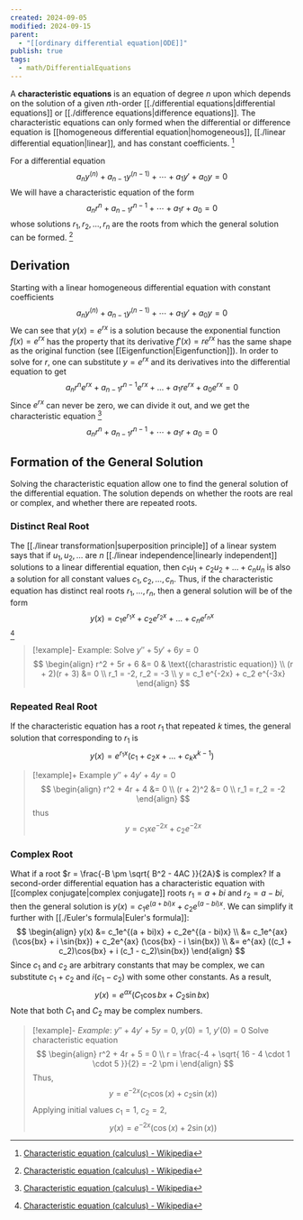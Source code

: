 ```yaml
---
created: 2024-09-05
modified: 2024-09-15
parent:
  - "[[ordinary differential equation|ODE]]"
publish: true
tags:
  - math/DifferentialEquations
---
```

A **characteristic equations** is an equation of degree $n$ upon which depends on the solution of a given $n$th-order [[./differential equations|differential equations]] or [[./difference equations|difference equations]]. The characteristic equations can only formed when the differential or difference equation is [[homogeneous differential equation|homogeneous]], [[./linear differential equation|linear]], and has constant coefficients. [^1]

For a differential equation
$$a_n y^{(n)} + a_{n-1} y^{(n-1)} + \cdots + a_1 y' + a_0 y = 0$$
We will have a characteristic equation of the form
$$
a_n r^{n} + a_{n-1} r^{n-1} + \cdots + a_1 r + a_0 = 0
$$
whose solutions $r_1, r_2, \dots, r_n$ are the roots from which the general solution can be formed. [^1]

## Derivation
Starting with a linear homogeneous differential equation with constant coefficients
$$a_n y^{(n)} + a_{n-1} y^{(n-1)} + \cdots + a_1 y' + a_0 y = 0$$
We can see that $y(x) = e^{rx}$ is a solution because the exponential function $f(x) = e^{rx}$ has the property that its derivative $f'(x) = r e^{rx}$ has the same shape as the original function (see [[Eigenfunction|Eigenfunction]]). In order to solve for $r$, one can substitute $y = e^{rx}$ and its derivatives into the differential equation to get
$$
a_n r^n e^{rx} + a_{n-1}r^{n-1}e^{rx} + \dots + a_1re^{rx} + a_0e^{rx} = 0
$$
Since $e^{rx}$ can never be zero, we can divide it out, and we get the characteristic equation [^1]
$$
a_n r^{n} + a_{n-1} r^{n-1} + \cdots + a_1 r + a_0 = 0
$$

## Formation of the General Solution
Solving the characteristic equation allow one to find the general solution of the differential equation. The solution depends on whether the roots are real or complex, and whether there are repeated roots.

### Distinct Real Root
The [[./linear transformation|superposition principle]] of a linear system says that if $u_1, u_2, \dots$ are $n$ [[./linear independence|linearly independent]] solutions to a linear differential equation, then $c_1u_1 + c_2u_2 + \dots + c_nu_n$ is also a solution for all constant values $c_1, c_2, \dots, c_n$. Thus, if the characteristic equation has distinct real roots $r_1, \dots, r_n$, then a general solution will be of the form
$$
y(x) = c_1 e^{r_1x} + c_2 e^{r_2x} + \dots + c_n e^{r_nx}
$$
[^1]

> [!example]- Example: Solve $y'' + 5y' + 6y = 0$
> $$
\begin{align}
r^2 + 5r + 6 &= 0 & \text{(charastristic equation)} \\
(r + 2)(r + 3) &= 0 \\
r_1 = -2, r_2 = -3 \\
y = c_1 e^{-2x} + c_2 e^{-3x}
\end{align}
>$$

### Repeated Real Root
If the characteristic equation has a root $r_1$ that repeated $k$ times, the general solution that corresponding to $r_1$ is
$$
y(x) = e^{r_1 x} (c_1 + c_2 x + \dots + c_k x^{k-1})
$$

> [!example]+ Example $y'' + 4y' + 4y = 0$
> $$
\begin{align}
r^2 + 4r + 4 &= 0 \\
(r + 2)^2 &= 0 \\
r_1 = r_2 = -2
\end{align}
> $$
> thus
> $$
y = c_1 x e^{-2x} + c_2 e^{-2x}
> $$

### Complex Root
What if a root $r = \frac{-B \pm \sqrt{ B^2 - 4AC }}{2A}$ is complex? If a second-order differential equation has a characteristic equation with [[complex conjugate|complex conjugate]] roots $r_1 = a + bi$ and $r_2 = a - bi$, then the general solution is $y(x) = c_1e^{(a + bi)x} + c_2e^{(a - bi)x}$. We can simplify it further with [[./Euler's formula|Euler's formula]]:
$$
\begin{align}
y(x) &= c_1e^{(a + bi)x} + c_2e^{(a - bi)x} \\
&= c_1e^{ax} (\cos{bx} + i \sin{bx}) + c_2e^{ax} (\cos{bx} - i \sin{bx}) \\
&=  e^{ax} ((c_1 + c_2)\cos{bx} + i (c_1 - c_2)\sin{bx})
\end{align}
$$
Since $c_1$ and $c_2$ are arbitrary constants that may be complex, we can substitute $c_1 + c_2$ and $i(c_1 - c_2)$ with some other constants. As a result,
$$
y(x) = e^{ax} (C_1\cos{bx} +  C_2\sin{bx})
$$
Note that both $C_1$ and $C_2$ may be complex numbers.

> [!example]- *Example*: $y'' + 4y' + 5y = 0,\ y(0) = 1,\ y'(0) = 0$
> Solve characteristic equation
> $$
\begin{align}
r^2 + 4r + 5 = 0 \\
r = \frac{-4 + \sqrt{ 16 - 4 \cdot 1 \cdot 5 }}{2} = -2 \pm i
\end{align}
> $$
> Thus,
> $$
y = e^{-2x}(c_1 \cos(x) + c_2 \sin(x))
> $$
> Applying initial values $c_1 = 1$, $c_2 = 2$,
> $$
y(x) = e^{-2x}(\cos(x) + 2 \sin(x))
> $$


[^1]: [Characteristic equation (calculus) - Wikipedia](https://en.wikipedia.org/wiki/Characteristic_equation_(calculus))
